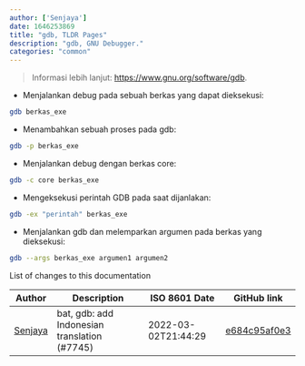 ```yaml
---
author: ['Senjaya']
date: 1646253869
title: "gdb, TLDR Pages"
description: "gdb, GNU Debugger."
categories: "common"
---
```

> Informasi lebih lanjut: <https://www.gnu.org/software/gdb>.

- Menjalankan debug pada sebuah berkas yang dapat dieksekusi:

```bash
gdb berkas_exe
```

- Menambahkan sebuah proses pada gdb:

```bash
gdb -p berkas_exe
```

- Menjalankan debug dengan berkas core:

```bash
gdb -c core berkas_exe
```

- Mengeksekusi perintah GDB pada saat dijanlakan:

```bash
gdb -ex "perintah" berkas_exe
```

- Menjalankan gdb dan melemparkan argumen pada berkas yang dieksekusi:

```bash
gdb --args berkas_exe argumen1 argumen2
```
List of changes to this documentation


Author | Description | ISO 8601 Date | GitHub link
------|-----|-----|-----
[Senjaya](mailto:amarpanjis@gmail.com) | bat, gdb: add Indonesian translation (#7745) | 2022-03-02T21:44:29 | [e684c95af0e3](https://github.com/tldr-pages/tldr/commit/e684c95af0e3a9e3ed63a581cd765030b84f0911)

